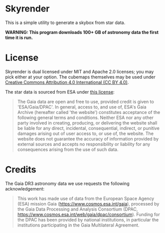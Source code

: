 # Skyrender

This is a simple utility to generate a skybox from star data.

**WARNING: This program downloads 100+ GB of astronomy data the first time it is run.**

# License

Skyrender is dual licensed under MIT and Apache 2.0 licenses; you may pick either at your option. The cubemaps themselves may be used under [Creative Commons Attribution 4.0 International (CC BY 4.0)](https://creativecommons.org/licenses/by/4.0/).

The star data is sourced from ESA under [this license](https://www.cosmos.esa.int/web/gaia-users/license):

> The Gaia data are open and free to use, provided credit is given to 'ESA/Gaia/DPAC'. In general, access to, and use of, ESA's Gaia Archive (hereafter called 'the website') constitutes acceptance of the following general terms and conditions. Neither ESA nor any other party involved in creating, producing, or delivering the website shall be liable for any direct, incidental, consequential, indirect, or punitive damages arising out of user access to, or use of, the website. The website does not guarantee the accuracy of information provided by external sources and accepts no responsibility or liability for any consequences arising from the use of such data.

# Credits

The Gaia DR3 astronomy data we use requests the following acknowledgement:

> This work has made use of data from the European Space Agency (ESA) mission Gaia (https://www.cosmos.esa.int/gaia), processed by the Gaia Data Processing and Analysis Consortium (DPAC, https://www.cosmos.esa.int/web/gaia/dpac/consortium). Funding for the DPAC has been provided by national institutions, in particular the institutions participating in the Gaia Multilateral Agreement.
